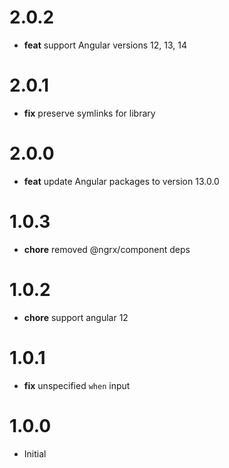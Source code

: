# 2.0.2

- **feat** support Angular versions 12, 13, 14

# 2.0.1

- **fix** preserve symlinks for library

# 2.0.0

- **feat** update Angular packages to version 13.0.0

# 1.0.3

- **chore** removed @ngrx/component deps

# 1.0.2

- **chore** support angular 12

# 1.0.1

- **fix** unspecified `when` input

# 1.0.0

- Initial
